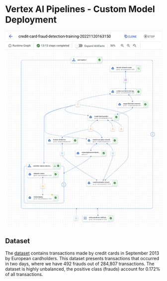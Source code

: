 # Vertex AI Pipelines - Custom Model Deployment

![Successful pipeline execution graph](/img/successful_pipeline_graph.png)

## Dataset
The [dataset](https://www.kaggle.com/datasets/mlg-ulb/creditcardfraud) contains transactions made by credit cards in September 2013 by European cardholders. This dataset presents transactions that occurred in two days, where we have 492 frauds out of 284,807 transactions. The dataset is highly unbalanced, the positive class (frauds) account for 0.172% of all transactions.
